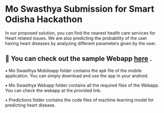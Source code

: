 # Mo Swasthya Submission for Smart Odisha Hackathon

In our proposed solution, you can find the nearest health care services for Heart related issues. We are also predicting the probability of the user having heart diseases by analyzing different parameters given by the user.

## :small_blue_diamond: **You can check out the sample Webapp** [here](https://apps.coeaibbsr.in/moswasthya) **.**

:black_small_square: Mo Swasthya Mobileapp folder contains the apk file of the mobile application. You can simply download and use the app in your android.

:black_small_square: Mo Swasthya Webapp folder contains all the required files of the Webapp. You can check the webapp at the provided link.

:black_small_square: Predictions folder contains the code files of machine learning model for predicting heart disease.

